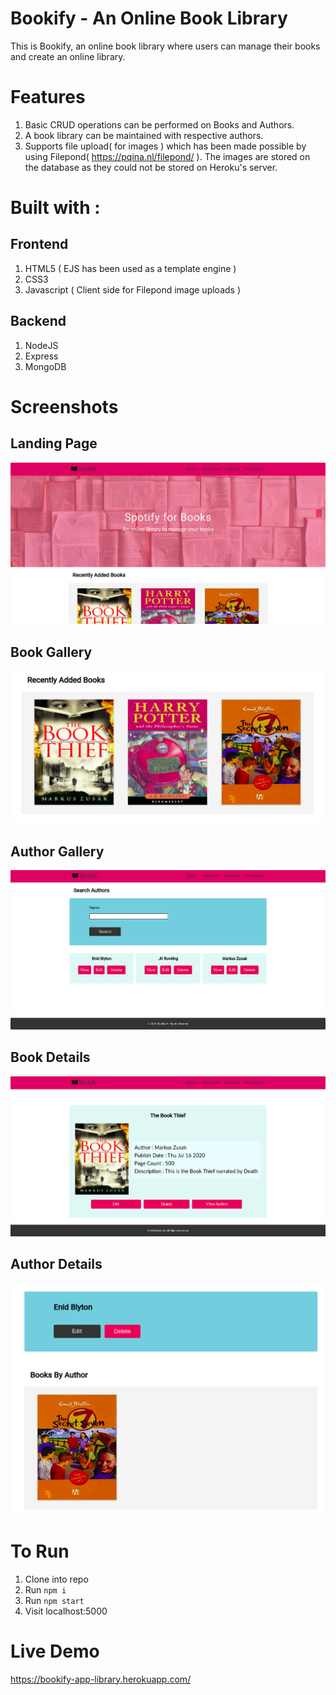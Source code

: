 # Bookify - An Online Book Library

This is Bookify, an online book library where users can manage their books and create an online library.

# Features

1. Basic CRUD operations can be performed on Books and Authors.
2. A book library can be maintained with respective authors.
3. Supports file upload( for images ) which has been made possible by using Filepond( https://pqina.nl/filepond/ ). The images are stored on the database as they could not be stored on Heroku's server.

# Built with :

## Frontend 
1. HTML5 ( EJS has been used as a template engine )
2. CSS3
3. Javascript ( Client side for Filepond image uploads )

## Backend
1. NodeJS
2. Express
3. MongoDB 

# Screenshots

## Landing Page
<img src="screenshots/landingpage1.png">

## Book Gallery 
<img src="screenshots/bookgallery.png">

## Author Gallery
<img src="screenshots/authorgallery.png">

## Book Details
<img src="screenshots/bookdetails.png">

## Author Details
<img src="screenshots/authordetails.png">

# To Run 
1. Clone into repo
2. Run ``` npm i ```
3. Run ``` npm start ```
4. Visit localhost:5000

# Live Demo 
https://bookify-app-library.herokuapp.com/
